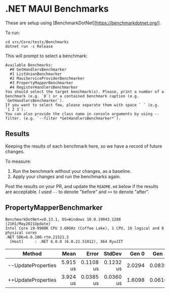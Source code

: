 # .NET MAUI Benchmarks

These are setup using [BenchmarkDotNet][https://benchmarkdotnet.org/].

To run:

    cd src/Core/tests/Benchmarks
    dotnet run -c Release

This will prompt to select a benchmark:

    Available Benchmarks:
      #0 GetHandlersBenchmarker
      #1 ListUnionBenchmarker
      #2 MauiServiceProviderBenchmarker
      #3 PropertyMapperBenchmarker
      #4 RegisterHandlersBenchmarker
    You should select the target benchmark(s). Please, print a number of a benchmark (e.g. `0`) or a contained benchmark caption (e.g. `GetHandlersBenchmarker`).
    If you want to select few, please separate them with space ` ` (e.g. `1 2 3`).
    You can also provide the class name in console arguments by using --filter. (e.g. `--filter *GetHandlersBenchmarker*`).

## Results

Keeping the results of each benchmark here, so we have a record of future changes.

To measure:

1. Run the benchmark without your changes, as a baseline.
1. Apply your changes and run the benchmarks again.

Post the results on your PR, and update the `README.md` below if the
results are acceptable. I used `--` to denote "before" and `++` to
denote "after".

## PropertyMapperBenchmarker

    BenchmarkDotNet=v0.13.1, OS=Windows 10.0.19043.1288 (21H1/May2021Update)
    Intel Core i9-9900K CPU 3.60GHz (Coffee Lake), 1 CPU, 16 logical and 8 physical cores
    .NET SDK=6.0.100-rtm.21521.3
      [Host]     : .NET 6.0.0 (6.0.21.51812), X64 RyuJIT

|             Method |     Mean |     Error |    StdDev |  Gen 0 |  Gen 1 | Allocated |
|------------------- |---------:|----------:|----------:|-------:|-------:|----------:|
| --UpdateProperties | 5.915 us | 0.1108 us | 0.1232 us | 2.0294 | 0.0839 |     17 KB |
| ++UpdateProperties | 3.924 us | 0.0385 us | 0.0360 us | 1.6098 | 0.0610 |     13 KB |
